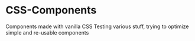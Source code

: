 # CSS-Components
Components made with vanilla CSS
Testing various stuff, trying to optimize simple and re-usable components
